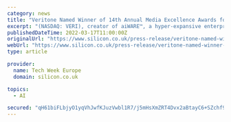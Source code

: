 ```yaml
---
category: news
title: "Veritone Named Winner of 14th Annual Media Excellence Awards for Best Artificial Intelligence"
excerpt: "(NASDAQ: VERI), creator of aiWARE™, a hyper-expansive enterprise AI platform, is pleased to announce it has been named the winner of the 14th Annual Media Excellence Awards (MEA) for Best Artificial Intelligence."
publishedDateTime: 2022-03-17T11:00:00Z
originalUrl: "https://www.silicon.co.uk/press-release/veritone-named-winner-of-14th-annual-media-excellence-awards-for-best-artificial-intelligence"
webUrl: "https://www.silicon.co.uk/press-release/veritone-named-winner-of-14th-annual-media-excellence-awards-for-best-artificial-intelligence"
type: article

provider:
  name: Tech Week Europe
  domain: silicon.co.uk

topics:
  - AI

secured: "qH61biFLbjyO1yqVhJwfKJuzVwbl1R7/j5mHsXmZRT4Dvx2aBtayC6+SZchf9xTQxg7How+YLJspqeCNvZaPyidlJ8GMUAUv4EYRRbvmv8MC+Wjp365+akt92+dOCWGmzTxWBvMt7Un3QaUCSPp8y5J0v7huCaOL8DCEbVJro6up8t0dQS4VjkX1yn3E22MftEVtvhPpkbNpd+g272SrhUX0k8p/YToFhv7M4SgdAIx5K2qaFePtLSxiaziVGWJD/aOf8cJQSHzAV/Dr4O1N+RnaDnxUrW3+cbqCPkOWjiat5aYc6AmhXkGnFE15Fp9UAvTMNc2q97fQz2nSBxEsZodXgxs5SMnb1RZeTBzjQ1g=;pXFWWkxn6pbMfu1bmAat8g=="
---
```


